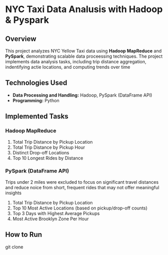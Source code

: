 # NYC Taxi Data Analusis with Hadoop & Pyspark

## Overview
This project analyzes NYC Yellow Taxi data using **Hadoop MapReduce** and **PySpark**, demonstrating scalable data proceessing techniques. The project implements data analysis tasks, including trip distance aggregation, indentifying actie locations, and computing trends over time

## Technologies Used
- **Data Processing and Handling:** Hadoop, PySpark (DataFrame API)
- **Programming:** Python

## Implemented Tasks

### Hadoop MapReduce
1. Total Trip Distance by Pickup Location
2. Total Trip Distance by Pickup Hour
3. Distinct Drop-off Locations
4. Top 10 Longest Rides by Distance

### PySpark (DataFrame API)
Trips under 2 miles were excluded to focus on significant travel distances and reduce noice from short, frequent rides that may not offer meaningful insights 

1. Total Trip Distance by Pickup Location
2. Top 10 Most Active Locations (based on pickup/drop-off counts)
3. Top 3 Days with Highest Average Pickups
4. Most Active Brooklyn Zone Per Hour

## How to Run
git clone


